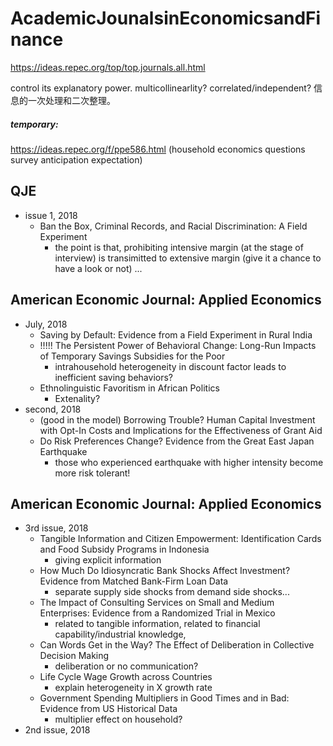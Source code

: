 # AcademicJounalsinEconomicsandFinance

https://ideas.repec.org/top/top.journals.all.html

control its explanatory power. multicollinearlity? correlated/independent?
信息的一次处理和二次整理。

##### temporary: 
https://ideas.repec.org/f/ppe586.html (household economics questions survey anticipation expectation)


## QJE
- issue 1, 2018
  - Ban the Box, Criminal Records, and Racial Discrimination: A Field Experiment 
    - the point is that, prohibiting intensive margin (at the stage of interview) is transimitted to extensive margin (give it a chance to have a look or not) ...


## American Economic Journal: Applied Economics

- July, 2018
  - Saving by Default: Evidence from a Field Experiment in Rural India
  - !!!!! The Persistent Power of Behavioral Change: Long-Run Impacts of Temporary Savings Subsidies for the Poor
    - intrahousehold heterogeneity in discount factor leads to inefficient saving behaviors?
  - Ethnolinguistic Favoritism in African Politics
    - Extenality? 
- second, 2018
  - (good in the model) Borrowing Trouble? Human Capital Investment with Opt-In Costs and Implications for the Effectiveness of Grant Aid
  - Do Risk Preferences Change? Evidence from the Great East Japan Earthquake
    - those who experienced earthquake with higher intensity become more risk tolerant!
    

## American Economic Journal: Applied Economics

- 3rd issue, 2018
  - Tangible Information and Citizen Empowerment: Identification Cards and Food Subsidy Programs in Indonesia
    - giving explicit information
  - How Much Do Idiosyncratic Bank Shocks Affect Investment? Evidence from Matched Bank-Firm Loan Data
    - separate supply side shocks from demand side shocks... 
  - The Impact of Consulting Services on Small and Medium Enterprises: Evidence from a Randomized Trial in Mexico
    - related to tangible information, related to financial capability/industrial knowledge, 
  - Can Words Get in the Way? The Effect of Deliberation in Collective Decision Making
    - deliberation or no communication?
  - Life Cycle Wage Growth across Countries
    - explain heterogeneity in X growth rate
  - Government Spending Multipliers in Good Times and in Bad: Evidence from US Historical Data
    - multiplier effect on household?
- 2nd issue, 2018
